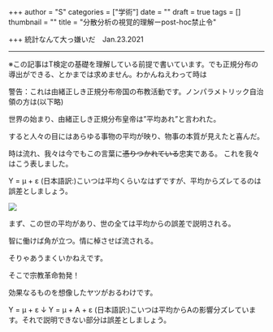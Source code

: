 +++
author = "S"
categories = ["学術"]
date = ""
draft = true
tags = []
thumbnail = ""
title = "分散分析の視覚的理解ーpost-hoc禁止令"

+++
統計なんて大っ嫌いだ　Jan.23.2021

***

※この記事はT検定の基礎を理解している前提で書いています。でも正規分布の導出ができる、とかまでは求めません。わかんねえわって時は

警告：これは由緒正しき正規分布帝国の布教活動です。ノンパラメトリック自治領の方は(以下略)

世界の始まり、由緒正しき正規分布皇帝は”平均あれ”と言われた。

すると人々の目にはあらゆる事物の平均が映り、物事の本質が見えたと喜んだ。

時は流れ、我々は今でもこの言葉に~~憑りつかれている~~忠実である。
これを我々はこう表しました。

Y = μ + ε
(日本語訳:)こいつは平均くらいなはずですが、平均からズレてるのは誤差としましょう。

![](/img/y-u-e.jpg)

まず、この世の平均があり、世の全ては平均からの誤差で説明される。

智に働けば角が立つ。情に棹させば流される。

そりゃあうまくいかねえです。

そこで宗教革命勃発！

効果なるものを想像したヤツがおるわけです。

Y = μ + ε
	↓
Y = μ + A + ε
(日本語訳:)こいつは平均からAの影響分ズレています。それで説明できない部分は誤差としましょう。